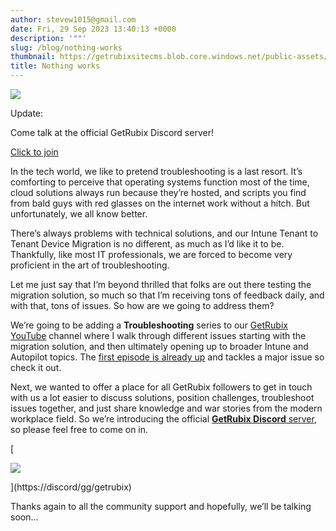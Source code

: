 ```yaml
---
author: stevew1015@gmail.com
date: Fri, 29 Sep 2023 13:40:13 +0000
description: '""'
slug: /blog/nothing-works
thumbnail: https://getrubixsitecms.blob.core.windows.net/public-assets/content/v1/logo512.png
title: Nothing works
---
```


![](https://getrubixsitecms.blob.core.windows.net/public-assets/content/v1/5dd365a31aa1fd743bc30b8e/29c39dd9-ff43-4bce-984f-a9c971efe2c0/Discord-logo.png)

Update:

Come talk at the official GetRubix Discord server!

[Click to join](https://discord.gg/getrubix)

In the tech world, we like to pretend troubleshooting is a last resort. It’s comforting to perceive that operating systems function most of the time, cloud solutions always run because they’re hosted, and scripts you find from bald guys with red glasses on the internet work without a hitch. But unfortunately, we all know better.

There’s always problems with technical solutions, and our Intune Tenant to Tenant Device Migration is no different, as much as I’d like it to be. Thankfully, like most IT professionals, we are forced to become very proficient in the art of troubleshooting.

Let me just say that I’m beyond thrilled that folks are out there testing the migration solution, so much so that I’m receiving tons of feedback daily, and with that, tons of issues. So how are we going to address them?

We’re going to be adding a **Troubleshooting** series to our [GetRubix YouTube](https://www.youtube.com/@getrubix9986) channel where I walk through different issues starting with the migration solution, and then ultimately opening up to broader Intune and Autopilot topics. The [first episode is already up](https://www.youtube.com/watch?v=27mbZPUb6Fc) and tackles a major issue so check it out.

Next, we wanted to offer a place for all GetRubix followers to get in touch with us a lot easier to discuss solutions, position challenges, troubleshoot issues together, and just share knowledge and war stories from the modern workplace field. So we’re introducing the official [**GetRubix Discord** server](https://discord.gg/getrubix), so please feel free to come on in.

[

![](https://getrubixsitecms.blob.core.windows.net/public-assets/content/v1/5dd365a31aa1fd743bc30b8e/f6cd81fc-bc4d-49b9-a5cf-a69845a0806d/LOGO-ORNG+Alt.jpeg)



](https://discord/gg/getrubix)

Thanks again to all the community support and hopefully, we’ll be talking soon…